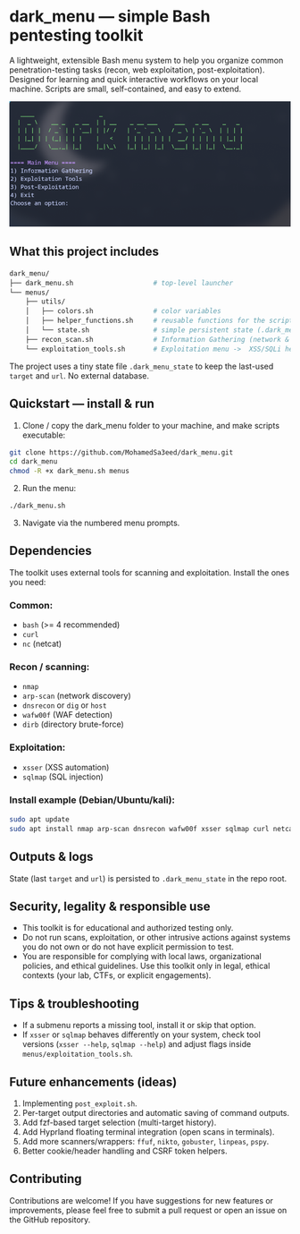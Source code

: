 # dark_menu — simple Bash pentesting toolkit
A lightweight, extensible Bash menu system to help you organize common penetration-testing tasks (recon, web exploitation, post-exploitation).
Designed for learning and quick interactive workflows on your local machine. Scripts are small, self-contained, and easy to extend.

![](assets/demo.png)
## What this project includes
```bash
dark_menu/
├── dark_menu.sh                    # top-level launcher
└── menus/
    ├── utils/
    │   ├── colors.sh               # color variables
    │   ├── helper_functions.sh     # reusable functions for the script
    │   └── state.sh                # simple persistent state (.dark_menu_state)
    ├── recon_scan.sh               # Information Gathering (network & web recon)
    └── exploitation_tools.sh       # Exploitation menu ->  XSS/SQLi helpers (GET/POST support), netcat listener
```
The project uses a tiny state file `.dark_menu_state` to keep the last-used `target` and `url`. No external database.
## Quickstart — install & run
1. Clone / copy the dark_menu folder to your machine, and make scripts executable:
```bash
git clone https://github.com/MohamedSa3eed/dark_menu.git
cd dark_menu
chmod -R +x dark_menu.sh menus
```
2. Run the menu:
```bash
./dark_menu.sh
```
3. Navigate via the numbered menu prompts.

## Dependencies
The toolkit uses external tools for scanning and exploitation. Install the ones you need:

### Common:
- `bash` (>= 4 recommended)
- `curl`
- `nc` (netcat)

### Recon / scanning:
- `nmap`
- `arp-scan` (network discovery)
- `dnsrecon` or `dig` or `host`
- `wafw00f` (WAF detection)
- `dirb` (directory brute-force)
### Exploitation:
- `xsser` (XSS automation)
- `sqlmap` (SQL injection)

### Install example (Debian/Ubuntu/kali):

```bash
sudo apt update
sudo apt install nmap arp-scan dnsrecon wafw00f xsser sqlmap curl netcat dirb
```
## Outputs & logs
State (last `target` and `url`) is persisted to `.dark_menu_state` in the repo root.

## Security, legality & responsible use
- This toolkit is for educational and authorized testing only.
- Do not run scans, exploitation, or other intrusive actions against systems you do not own or do not have explicit permission to test.
- You are responsible for complying with local laws, organizational policies, and ethical guidelines. Use this toolkit only in legal, ethical contexts (your lab, CTFs, or explicit engagements).
## Tips & troubleshooting
- If a submenu reports a missing tool, install it or skip that option.
- If `xsser` or `sqlmap` behaves differently on your system, check tool versions (`xsser --help`, `sqlmap --help`) and adjust flags inside `menus/exploitation_tools.sh`.
## Future enhancements (ideas)
1. Implementing `post_exploit.sh`.
1. Per-target output directories and automatic saving of command outputs.
1. Add fzf-based target selection (multi-target history).
1. Add Hyprland floating terminal integration (open scans in terminals).
1. Add more scanners/wrappers: `ffuf`, `nikto`, `gobuster`, `linpeas`, `pspy`.
1. Better cookie/header handling and CSRF token helpers.

## Contributing
Contributions are welcome! If you have suggestions for new features or improvements, please feel free to submit a pull request or open an issue on the GitHub repository.

